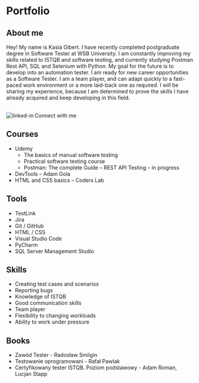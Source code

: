 # Portfolio

## About me
Hey! My name is Kasia Gibert. I have recently completed postgraduate degree in Software Tester at WSB University. I am constantly improving my skills related to ISTQB and software testing, and currently studying Postman Rest API, SQL and Selenium with Python. My goal for the future is to develop into an automation tester. I am ready for new career opportunities as a Software Tester. I am a team player, and can adapt quickly to a fast-paced work environment or a more laid-back one as required. I will be sharing my experience, because I am determined to prove the skills I have already acquired and keep developing in this field. 

<br>Connect with me[<img align="left" alt="linked-in" src="https://img.shields.io/badge/linkedin-%230077B5.svg?&style=for-the-badge&logo=linkedin&logoColor=white" />](https://www.linkedin.com/in/katarzyna-gibert)<br>


## Courses
- Udemy
  -	The basics of manual software testing 
  -	Practical software testing course 
  -	Postman: The complete Guide – REST API Testing – in progress
- DevTools – Adam Gola 
- HTML and CSS basics – Coders Lab

## Tools
- TestLink 
- Jira 
- Git / GitHub
-	HTML / CSS
-	Visual Studio Code 
-	PyCharm 
-	SQL Server Management Studio

## Skills
-	Creating test cases and scenarios
-	Reporting bugs 
-	Knowledge of ISTQB
-	Good communication skills
-	Team player
-	Flexibility to changing workloads
-	Ability to work under pressure

## Books
- Zawód Tester - Radosław Smilgin
- Testowanie oprogramowani - Rafał Pawlak
- Certyfikowany tester ISTQB. Poziom podstawowy - Adam Roman, Lucjan Stapp





